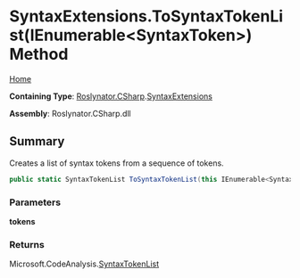 # SyntaxExtensions\.ToSyntaxTokenList\(IEnumerable\<SyntaxToken>\) Method

[Home](../../../../README.md)

**Containing Type**: [Roslynator.CSharp](../../README.md)\.[SyntaxExtensions](../README.md)

**Assembly**: Roslynator\.CSharp\.dll

## Summary

Creates a list of syntax tokens from a sequence of tokens\.

```csharp
public static SyntaxTokenList ToSyntaxTokenList(this IEnumerable<SyntaxToken> tokens)
```

### Parameters

**tokens**



### Returns

Microsoft\.CodeAnalysis\.[SyntaxTokenList](https://docs.microsoft.com/en-us/dotnet/api/microsoft.codeanalysis.syntaxtokenlist)

